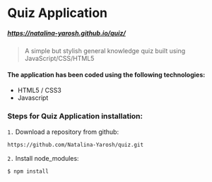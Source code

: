 # Quiz Application
##### https://natalina-yarosh.github.io/quiz/


> A simple but stylish general knowledge quiz built using JavaScript/CSS/HTML5

#### The application has been coded using the following technologies:

 - HTML5 / CSS3
 - Javascript

### Steps for Quiz Application installation:

`1.` Download a repository from github:
```sh
https://github.com/Natalina-Yarosh/quiz.git
```
`2.` Install node_modules:
```sh
$ npm install 
```

